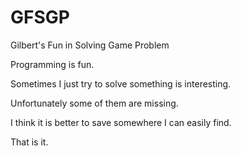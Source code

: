 # GFSGP
Gilbert's Fun in Solving Game Problem

Programming is fun. 

Sometimes I just try to solve something is interesting. 

Unfortunately some of them are missing.

I think it is better to save somewhere I can easily find.

That is it.